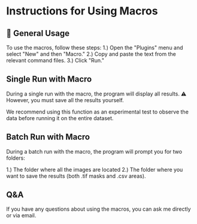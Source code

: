 # Instructions for Using Macros

## 🚀 General Usage
To use the macros, follow these steps:
1.) Open the "Plugins" menu and select "New" and then "Macro."
2.) Copy and paste the text from the relevant command files.
3.) Click "Run."

## Single Run with Macro
During a single run with the macro, the program will display all results.
⚠️ However, you must save all the results yourself.

We recommend using this function as an experimental test to observe the data before running it on the entire dataset.

## Batch Run with Macro
During a batch run with the macro, the program will prompt you for two folders:

1.) The folder where all the images are located
2.) The folder where you want to save the results (both .tif masks and .csv areas).

## Q&A
If you have any questions about using the macros, you can ask me directly or via email.
